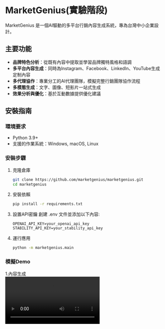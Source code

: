 # MarketGenius(實驗階段)

MarketGenius 是一個AI驅動的多平台行銷內容生成系統，專為台灣中小企業設計。

## 主要功能

- **品牌特色分析**：從既有內容中提取並學習品牌獨特風格和語調
- **多平台內容生成**：同時為Instagram、Facebook、LinkedIn、YouTube生成定制內容
- **多代理協作**：專業分工的AI代理團隊，模擬完整行銷團隊協作流程
- **多模態生成**：文字、圖像、短影片一站式生成
- **效果分析與優化**：基於互動數據提供優化建議

## 安裝指南

### 環境要求

- Python 3.9+
- 支援的作業系統：Windows, macOS, Linux

### 安裝步驟

1. 克隆倉庫
   ```bash
   git clone https://github.com/marketgenius/marketgenius.git
   cd marketgenius

2. 安裝依賴
   ```bash
   pip install -r requirements.txt

3. 設置API密鑰
   創建 .env 文件並添加以下內容:
   ```
   OPENAI_API_KEY=your_openai_api_key
   STABILITY_API_KEY=your_stability_api_key

4. 運行應用
   ```bash
   python -m marketgenius.main

### 模擬Demo

1.內容生成\
<video src="https://github.com/user-attachments/assets/e36e7ffa-6757-47b1-b9fc-b5ccadc344de" controls></video>
